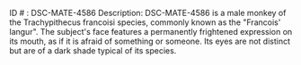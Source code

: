 ID # : DSC-MATE-4586
Description: DSC-MATE-4586 is a male monkey of the Trachypithecus francoisi species, commonly known as the "Francois' langur". The subject's face features a permanently frightened expression on its mouth, as if it is afraid of something or someone. Its eyes are not distinct but are of a dark shade typical of its species.